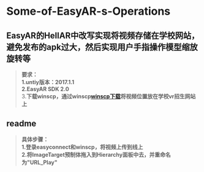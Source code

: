 # Some-of-EasyAR-s-Operations
## EasyAR的HellAR中改写实现将视频存储在学校网站，避免发布的apk过大，然后实现用户手指操作模型缩放旋转等  
>**要求：**  
>**1.untiy版本：2017.1.1**  
>**2.EasyAR SDK 2.0**  
>3.**下载winscp，通过winscp[winscp下载](https://winscp.net/eng/docs/lang:chs)将视频位置放在学校vr招生网站上**

## readme  
>**具体步骤：**  
>**1.登录easyconnect和winscp，将视频上传到线上**  
>**2.将ImageTarget预制体拖入到Hierarchy面板中去，并重命名为"URL_Play"**
>


